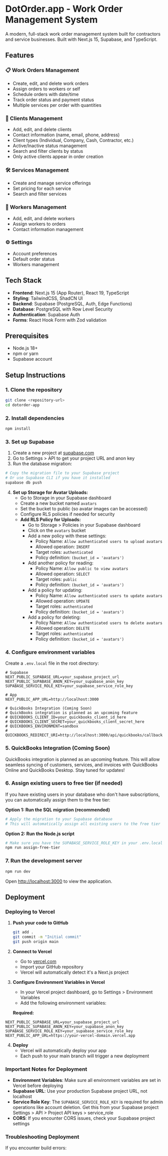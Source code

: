 # DotOrder.app - Work Order Management System

A modern, full-stack work order management system built for contractors and service businesses. Built with Next.js 15, Supabase, and TypeScript.

## Features

### 📋 Work Orders Management
- Create, edit, and delete work orders
- Assign orders to workers or self
- Schedule orders with date/time
- Track order status and payment status
- Multiple services per order with quantities

### 👥 Clients Management
- Add, edit, and delete clients
- Contact information (name, email, phone, address)
- Client types (Individual, Company, Cash, Contractor, etc.)
- Active/Inactive status management
- Search and filter clients by status
- Only active clients appear in order creation

### 🛠️ Services Management
- Create and manage service offerings
- Set pricing for each service
- Search and filter services

### 👷 Workers Management
- Add, edit, and delete workers
- Assign workers to orders
- Contact information management

### ⚙️ Settings
- Account preferences
- Default order status
- Workers management

## Tech Stack

- **Frontend**: Next.js 15 (App Router), React 19, TypeScript
- **Styling**: TailwindCSS, ShadCN UI
- **Backend**: Supabase (PostgreSQL, Auth, Edge Functions)
- **Database**: PostgreSQL with Row Level Security
- **Authentication**: Supabase Auth
- **Forms**: React Hook Form with Zod validation

## Prerequisites

- Node.js 18+ 
- npm or yarn
- Supabase account

## Setup Instructions

### 1. Clone the repository

```bash
git clone <repository-url>
cd dotorder-app
```

### 2. Install dependencies

```bash
npm install
```

### 3. Set up Supabase

1. Create a new project at [supabase.com](https://supabase.com)
2. Go to Settings > API to get your project URL and anon key
3. Run the database migration:

```bash
# Copy the migration file to your Supabase project
# Or use Supabase CLI if you have it installed
supabase db push
```

4. **Set up Storage for Avatar Uploads:**
   - Go to Storage in your Supabase dashboard
   - Create a new bucket named `avatars`
   - Set the bucket to public (so avatar images can be accessed)
   - Configure RLS policies if needed for security
   - **Add RLS Policy for Uploads:**
     - Go to Storage > Policies in your Supabase dashboard
     - Click on the `avatars` bucket
     - Add a new policy with these settings:
       - Policy Name: `Allow authenticated users to upload avatars`
       - Allowed operation: `INSERT`
       - Target roles: `authenticated`
       - Policy definition: `(bucket_id = 'avatars')`
     - Add another policy for reading:
       - Policy Name: `Allow public to view avatars`
       - Allowed operation: `SELECT`
       - Target roles: `public`
       - Policy definition: `(bucket_id = 'avatars')`
     - Add a policy for updating:
       - Policy Name: `Allow authenticated users to update avatars`
       - Allowed operation: `UPDATE`
       - Target roles: `authenticated`
       - Policy definition: `(bucket_id = 'avatars')`
     - Add a policy for deleting:
       - Policy Name: `Allow authenticated users to delete avatars`
       - Allowed operation: `DELETE`
       - Target roles: `authenticated`
       - Policy definition: `(bucket_id = 'avatars')`

### 4. Configure environment variables

Create a `.env.local` file in the root directory:

```env
# Supabase
NEXT_PUBLIC_SUPABASE_URL=your_supabase_project_url
NEXT_PUBLIC_SUPABASE_ANON_KEY=your_supabase_anon_key
SUPABASE_SERVICE_ROLE_KEY=your_supabase_service_role_key

# App
NEXT_PUBLIC_APP_URL=http://localhost:3000

# QuickBooks Integration (Coming Soon)
# QuickBooks integration is planned as an upcoming feature
# QUICKBOOKS_CLIENT_ID=your_quickbooks_client_id_here
# QUICKBOOKS_CLIENT_SECRET=your_quickbooks_client_secret_here
# QUICKBOOKS_ENVIRONMENT=sandbox
# QUICKBOOKS_REDIRECT_URI=http://localhost:3000/api/quickbooks/callback
```

### 5. QuickBooks Integration (Coming Soon)

QuickBooks integration is planned as an upcoming feature. This will allow seamless syncing of customers, services, and invoices with QuickBooks Online and QuickBooks Desktop. Stay tuned for updates!

### 6. Assign existing users to free tier (if needed)

If you have existing users in your database who don't have subscriptions, you can automatically assign them to the free tier:

**Option 1: Run the SQL migration (recommended)**
```bash
# Apply the migration to your Supabase database
# This will automatically assign all existing users to the free tier
```

**Option 2: Run the Node.js script**
```bash
# Make sure you have the SUPABASE_SERVICE_ROLE_KEY in your .env.local
npm run assign-free-tier
```

### 7. Run the development server

```bash
npm run dev
```

Open [http://localhost:3000](http://localhost:3000) to view the application.

## Deployment

### Deploying to Vercel

1. **Push your code to GitHub**
   ```bash
   git add .
   git commit -m "Initial commit"
   git push origin main
   ```

2. **Connect to Vercel**
   - Go to [vercel.com](https://vercel.com)
   - Import your GitHub repository
   - Vercel will automatically detect it's a Next.js project

3. **Configure Environment Variables in Vercel**
   - In your Vercel project dashboard, go to Settings > Environment Variables
   - Add the following environment variables:
   
   **Required:**
```
NEXT_PUBLIC_SUPABASE_URL=your_supabase_project_url
NEXT_PUBLIC_SUPABASE_ANON_KEY=your_supabase_anon_key
SUPABASE_SERVICE_ROLE_KEY=your_supabase_service_role_key
NEXT_PUBLIC_APP_URL=https://your-vercel-domain.vercel.app
```

4. **Deploy**
   - Vercel will automatically deploy your app
   - Each push to your main branch will trigger a new deployment

### Important Notes for Deployment

- **Environment Variables**: Make sure all environment variables are set in Vercel before deploying
- **Supabase URL**: Use your production Supabase project URL, not localhost
- **Service Role Key**: The `SUPABASE_SERVICE_ROLE_KEY` is required for admin operations like account deletion. Get this from your Supabase project Settings > API > Project API keys > service_role
- **CORS**: If you encounter CORS issues, check your Supabase project settings

### Troubleshooting Deployment

If you encounter build errors:
